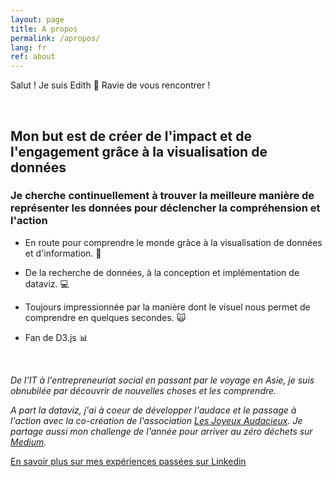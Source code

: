 ```yaml
---
layout: page
title: A propos
permalink: /apropos/
lang: fr
ref: about
---
```

Salut ! Je suis Edith :wave: Ravie de vous rencontrer !

<br>

## **Mon but est de créer de l'impact et de l'engagement grâce à la visualisation de données** 
### Je cherche continuellement à trouver la meilleure manière de représenter les données pour déclencher la compréhension et l'action


* En route pour comprendre le monde grâce à la visualisation de données et d'information.  :mag_right:

* De la recherche de données, à la conception et implémentation de dataviz.   :computer:

* Toujours impressionnée par la manière dont le visuel nous permet de comprendre en quelques secondes.   :scream_cat:

* Fan de D3.js  :bar_chart:

<br>

*De l'IT à l'entrepreneuriat social en passant par le voyage en Asie, je suis obnubilée par découvrir de nouvelles choses et les comprendre.*

*A part la dataviz, j'ai à coeur de développer l'audace et le passage à l'action avec la co-création de l'association [Les Joyeux Audacieux](http://lesjoyeuxaudacieux.strikingly.com/). Je partage aussi mon challenge de l'année pour arriver au zéro déchets sur [Medium](https://medium.com/@Ed_Patey).*

[En savoir plus sur mes expériences passées sur Linkedin](https://www.linkedin.com/in/edith-m-12329070/)


